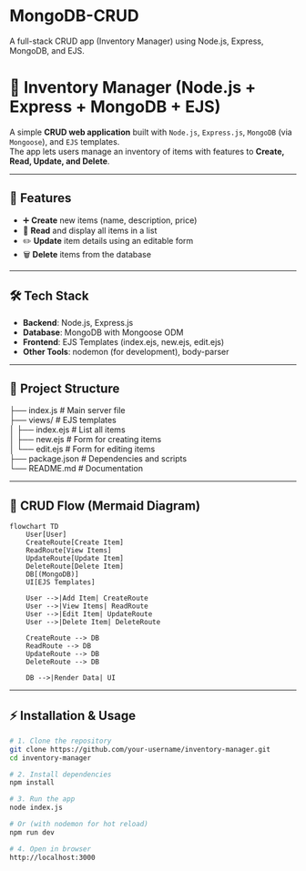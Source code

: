 # MongoDB-CRUD
A full-stack CRUD app (Inventory Manager) using Node.js, Express, MongoDB, and EJS.


# 🛒 Inventory Manager (Node.js + Express + MongoDB + EJS)

A simple **CRUD web application** built with `Node.js`, `Express.js`, `MongoDB` (via `Mongoose`), and `EJS` templates.  
The app lets users manage an inventory of items with features to **Create, Read, Update, and Delete**.

---

## 🚀 Features
- ➕ **Create** new items (name, description, price)  
- 📖 **Read** and display all items in a list  
- ✏️ **Update** item details using an editable form  
- 🗑️ **Delete** items from the database  

---

## 🛠️ Tech Stack
- **Backend**: Node.js, Express.js  
- **Database**: MongoDB with Mongoose ODM  
- **Frontend**: EJS Templates (index.ejs, new.ejs, edit.ejs)  
- **Other Tools**: nodemon (for development), body-parser  

---

## 📂 Project Structure
├── index.js          # Main server file  
├── views/            # EJS templates  
│   ├── index.ejs     # List all items  
│   ├── new.ejs       # Form for creating items  
│   └── edit.ejs      # Form for editing items  
├── package.json      # Dependencies and scripts  
└── README.md         # Documentation  



---

## 🔄 CRUD Flow (Mermaid Diagram)

```mermaid
flowchart TD
    User[User]
    CreateRoute[Create Item]
    ReadRoute[View Items]
    UpdateRoute[Update Item]
    DeleteRoute[Delete Item]
    DB[(MongoDB)]
    UI[EJS Templates]

    User -->|Add Item| CreateRoute
    User -->|View Items| ReadRoute
    User -->|Edit Item| UpdateRoute
    User -->|Delete Item| DeleteRoute

    CreateRoute --> DB
    ReadRoute --> DB
    UpdateRoute --> DB
    DeleteRoute --> DB

    DB -->|Render Data| UI
```

---

## ⚡ Installation & Usage

```bash
# 1. Clone the repository
git clone https://github.com/your-username/inventory-manager.git
cd inventory-manager

# 2. Install dependencies
npm install

# 3. Run the app
node index.js

# Or (with nodemon for hot reload)
npm run dev

# 4. Open in browser
http://localhost:3000
```
